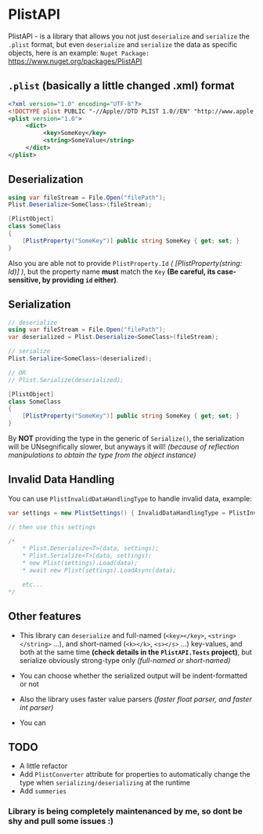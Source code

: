 # PlistAPI
 
PlistAPI - is a library that allows you not just `deserialize` and `serialize` the `.plist` format, but even `deserialize` and `serialize` the data as specific objects, here is an example:
`Nuget Package:` https://www.nuget.org/packages/PlistAPI

## `.plist` (basically a little changed .xml) format
```xml
<?xml version="1.0" encoding="UTF-8"?>
<!DOCTYPE plist PUBLIC "-//Apple//DTD PLIST 1.0//EN" "http://www.apple.com/DTDs/PropertyList-1.0.dtd">
<plist version="1.0">
     <dict>
          <key>SomeKey</key>
          <string>SomeValue</string>
     </dict>
</plist>
```

## Deserialization
```csharp
using var fileStream = File.Open("filePath");
Plist.Deserialize<SomeClass>(fileStream);

[PlistObject]
class SomeClass
{
    [PlistProperty("SomeKey")] public string SomeKey { get; set; }
}
```

Also you are able not to provide `PlistProperty.Id` *( [PlistProperty(string: Id)] )*, but the property name **must** match the `Key` **(Be careful, its case-sensitive, by providing `id` either)**.

## Serialization
```csharp
// deserialize
using var fileStream = File.Open("filePath");
var deserialized = Plist.Deserialize<SomeClass>(fileStream);

// serialize
Plist.Serialize<SomeClass>(deserialized);

// OR
// Plist.Serialize(deserialized);

[PlistObject]
class SomeClass
{
    [PlistProperty("SomeKey")] public string SomeKey { get; set; }
}
```

By **NOT** providing the type in the generic of `Serialize()`, the serialization will be UNsegnifically slower, but anyways it will! *(because of reflection manipulations to obtain the type from the object instance)*

## Invalid Data Handling
You can use `PlistInvalidDataHandlingType` to handle invalid data, example:
```csharp
var settings = new PlistSettings() { InvalidDataHandlingType = PlistInvalidDataHandlingType.ReturnNull };

// then use this settings

/*
    * Plist.Deserialize<T>(data, settings);
    * Plist.Serialize<T>(data, settings);
    * new Plist(settings).Load(data);
    * await new Plist(settings).LoadAsync(data);

    etc...
*/
```

## Other features
- This library can `deserialize` and full-named (`<key></key>`, `<string></string>` ...), and short-named (`<k></k>`, `<s></s>` ...) key-values, and both at the same time **(check details in the `PlistAPI.Tests` project)**, but serialize obviously strong-type only *(full-named or short-named)*

- You can choose whether the serialized output will be indent-formatted or not
- Also the library uses faster value parsers *(faster float parser, and faster int parser)*
- You can 

## TODO
- A little refactor
- Add `PlistConverter` attribute for properties to automatically change the type when `serializing/deserializing` at the runtime
- Add `summeries`

### __Library is being completely maintenanced by me, so dont be shy and pull some issues :)__
